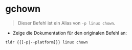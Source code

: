 # gchown

> Dieser Befehl ist ein Alias von `-p linux chown`.

- Zeige die Dokumentation für den originalen Befehl an:

`tldr {{[-p|--platform]}} linux chown`
